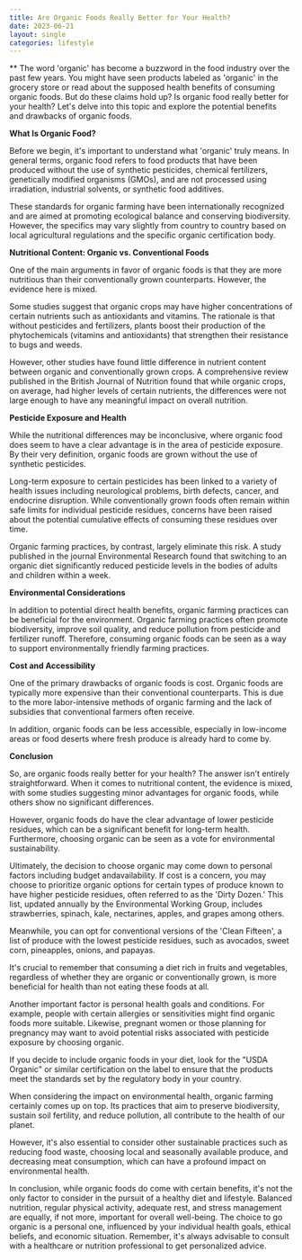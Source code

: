 ```yaml
---
title: Are Organic Foods Really Better for Your Health?
date: 2023-06-21
layout: single
categories: lifestyle
---
```

**
The word 'organic' has become a buzzword in the food industry over the past few years. You might have seen products labeled as 'organic' in the grocery store or read about the supposed health benefits of consuming organic foods. But do these claims hold up? Is organic food really better for your health? Let's delve into this topic and explore the potential benefits and drawbacks of organic foods.

**What Is Organic Food?**

Before we begin, it's important to understand what 'organic' truly means. In general terms, organic food refers to food products that have been produced without the use of synthetic pesticides, chemical fertilizers, genetically modified organisms (GMOs), and are not processed using irradiation, industrial solvents, or synthetic food additives.

These standards for organic farming have been internationally recognized and are aimed at promoting ecological balance and conserving biodiversity. However, the specifics may vary slightly from country to country based on local agricultural regulations and the specific organic certification body.

**Nutritional Content: Organic vs. Conventional Foods**

One of the main arguments in favor of organic foods is that they are more nutritious than their conventionally grown counterparts. However, the evidence here is mixed.

Some studies suggest that organic crops may have higher concentrations of certain nutrients such as antioxidants and vitamins. The rationale is that without pesticides and fertilizers, plants boost their production of the phytochemicals (vitamins and antioxidants) that strengthen their resistance to bugs and weeds.

However, other studies have found little difference in nutrient content between organic and conventionally grown crops. A comprehensive review published in the British Journal of Nutrition found that while organic crops, on average, had higher levels of certain nutrients, the differences were not large enough to have any meaningful impact on overall nutrition.

**Pesticide Exposure and Health**

While the nutritional differences may be inconclusive, where organic food does seem to have a clear advantage is in the area of pesticide exposure. By their very definition, organic foods are grown without the use of synthetic pesticides.

Long-term exposure to certain pesticides has been linked to a variety of health issues including neurological problems, birth defects, cancer, and endocrine disruption. While conventionally grown foods often remain within safe limits for individual pesticide residues, concerns have been raised about the potential cumulative effects of consuming these residues over time.

Organic farming practices, by contrast, largely eliminate this risk. A study published in the journal Environmental Research found that switching to an organic diet significantly reduced pesticide levels in the bodies of adults and children within a week.

**Environmental Considerations**

In addition to potential direct health benefits, organic farming practices can be beneficial for the environment. Organic farming practices often promote biodiversity, improve soil quality, and reduce pollution from pesticide and fertilizer runoff. Therefore, consuming organic foods can be seen as a way to support environmentally friendly farming practices.

**Cost and Accessibility**

One of the primary drawbacks of organic foods is cost. Organic foods are typically more expensive than their conventional counterparts. This is due to the more labor-intensive methods of organic farming and the lack of subsidies that conventional farmers often receive.

In addition, organic foods can be less accessible, especially in low-income areas or food deserts where fresh produce is already hard to come by.

**Conclusion**

So, are organic foods really better for your health? The answer isn't entirely straightforward. When it comes to nutritional content, the evidence is mixed, with some studies suggesting minor advantages for organic foods, while others show no significant differences.

However, organic foods do have the clear advantage of lower pesticide residues, which can be a significant benefit for long-term health. Furthermore, choosing organic can be seen as a vote for environmental sustainability.

Ultimately, the decision to choose organic may come down to personal factors including budget andavailability. If cost is a concern, you may choose to prioritize organic options for certain types of produce known to have higher pesticide residues, often referred to as the 'Dirty Dozen.' This list, updated annually by the Environmental Working Group, includes strawberries, spinach, kale, nectarines, apples, and grapes among others.

Meanwhile, you can opt for conventional versions of the 'Clean Fifteen', a list of produce with the lowest pesticide residues, such as avocados, sweet corn, pineapples, onions, and papayas.

It's crucial to remember that consuming a diet rich in fruits and vegetables, regardless of whether they are organic or conventionally grown, is more beneficial for health than not eating these foods at all.

Another important factor is personal health goals and conditions. For example, people with certain allergies or sensitivities might find organic foods more suitable. Likewise, pregnant women or those planning for pregnancy may want to avoid potential risks associated with pesticide exposure by choosing organic.

If you decide to include organic foods in your diet, look for the "USDA Organic" or similar certification on the label to ensure that the products meet the standards set by the regulatory body in your country.

When considering the impact on environmental health, organic farming certainly comes up on top. Its practices that aim to preserve biodiversity, sustain soil fertility, and reduce pollution, all contribute to the health of our planet.

However, it's also essential to consider other sustainable practices such as reducing food waste, choosing local and seasonally available produce, and decreasing meat consumption, which can have a profound impact on environmental health.

In conclusion, while organic foods do come with certain benefits, it's not the only factor to consider in the pursuit of a healthy diet and lifestyle. Balanced nutrition, regular physical activity, adequate rest, and stress management are equally, if not more, important for overall well-being. The choice to go organic is a personal one, influenced by your individual health goals, ethical beliefs, and economic situation. Remember, it's always advisable to consult with a healthcare or nutrition professional to get personalized advice.
